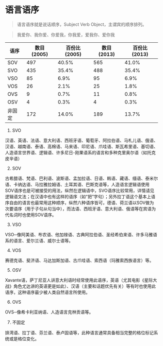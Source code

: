 # 语言语序

> 语言语序就是说话顺序，Subject Verb Object，主谓宾的顺序排列。

> 我爱你、我你爱、你爱我，你我爱，爱我你、爱你我

| 语序  | 数目 (2005) | 百份比 (2005) | 数目 (2013) | 百份比 (2013) |
|-----|-----------|------------|-----------|------------|
| SOV | 497       | 40.5%      | 565       | 41.0%      |
| SVO | 435       | 35.4%      | 488       | 35.4%      |
| VSO | 85        | 6.9%       | 95        | 6.9%       |
| VOS | 26        | 2.1%       | 25        | 1.8%       |
| OVS | 9         | 0.7%       | 11        | 0.8%       |
| OSV | 4         | 0.3%       | 4         | 0.3%       |
| 非固定 | 172       | 14.0%      | 189       | 13.7%      |

1. SVO

汉语、英语、法语、意大利语、西班牙语、葡萄牙、阿拉伯语、马札儿语、俄语、汉语、越南语、泰语、高棉语、马来语、印尼语、爪哇语、斯瓦希里语、基切语、人造语言世界语、逻辑语、许多尼日-刚果语系的语言和多种克里奥尔语（如托克皮辛语）

2. SOV

古希腊语、梵语、巴利语、波斯语、孟加拉语、日语、韩语、藏语、缅语、泰米尔语、卡纳达语、马拉雅拉姆语、土耳其语、巴斯克语等，人造语言逻辑语使用SOV语序也是可被接受的用法，纵然在逻辑语中，SVO语序比较常用，详情请见逻辑语文法；在汉语中也有这样的语序（如“把”字句）；另外拉丁语这个基本上语序自由的语言也最常用这种顺序，纵然六种语序皆可，德语、荷兰语以SOV做为次要语序（用于子句从句当中），而法语、西班牙语、意大利语、俄语等在宾语为代名词时也使用SOV语序。

3. VSO

VSO─像阿美语、布农语、他加禄语、古典阿拉伯语、圣经希伯来语、许多马雅语系的语言、爱尔兰语、威尔士语等。

4. VOS

赛德克语、斐济语、马达加斯加语、古爪哇语、索西语（玛雅索西族语言）等。

5. OSV

Xavante语，萨丁尼亚人讲意大利语时经常使用此语序，英语（尤其电影《星际大战》角色尤达讲的英语更是如此）、汉语（主要和话题优先有关）等有时也使用此语序，这种语序最少被人类自然语言所使用。

6. OVS

OVS─像希卡利亚纳语、人造语言克林贡语等。

7. 不固定

排湾语、拉丁语、芬兰语、泰卢固语等，此种语言通常具备相当完整的格位标记系统或是格位变化。
